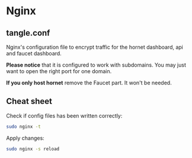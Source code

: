 # Nginx

## tangle.conf

Nginx's configuration file to encrypt traffic for the hornet dashboard, api and faucet dashboard.

**Please notice** that it is configured to work with subdomains. You may just want to open the right port for one domain.

**If you only host hornet** remove the Faucet part. It won't be needed.

## Cheat sheet

Check if config files has been written correctly:
```bash
sudo nginx -t
```

Apply changes:
```bash
sudo nginx -s reload
``` 

